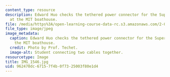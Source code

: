 ```yaml
---
content_type: resource
description: Edward Huo checks the tethered power connector for the SuperSeaPerch
  at the MIT boathouse.
file: /media/https%3A/open-learning-course-data-rc.s3.amazonaws.com/2-011-introduction-to-ocean-science-and-engineering-spring-2006/962470dc67157f4b0f7325003f80e1d4_IMG_1546.jpg
file_type: image/jpeg
image_metadata:
  caption: Edward Huo checks the tethered power connector for the SuperSeaPerch at
    the MIT boathouse.
  credit: Photo by Prof. Techet.
  image-alt: Student connecting two cables together.
resourcetype: Image
title: IMG_1546.jpg
uid: 962470dc-6715-7f4b-0f73-25003f80e1d4
---
```

